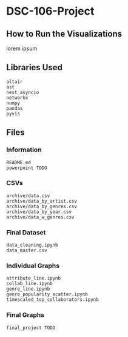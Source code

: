 # DSC-106-Project

## How to Run the Visualizations
lorem ipsum

## Libraries Used
```
altair
ast
nest_asyncio
networkx
numpy
pandas
pyvis
```

## Files

### Information
```
README.md
powerpoint TODO
```

### CSVs
```
archive/data.csv
archive/data_by_artist.csv
archive/data_by_genres.csv
archive/data_by_year.csv
archive/data_w_genres.csv
```

### Final Dataset
```
data_cleaning.ipynb
data_master.csv
```

### Individual Graphs
```
attribute_line.ipynb
collab_line.ipynb
genre_line.ipynb
genre_popularity_scatter.ipynb
timescaled_top_collaborators.ipynb
```
 
### Final Graphs
```
final_project TODO
```

